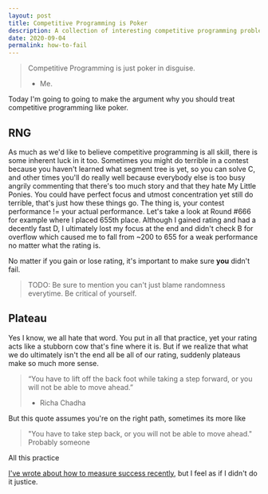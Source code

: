 ```yaml
---
layout: post
title: Competitive Programming is Poker
description: A collection of interesting competitive programming problems and methods to tackle them.
date: 2020-09-04
permalink: how-to-fail
---
```


> Competitive Programming is just poker in disguise.
> - Me.

Today I'm going to going to make the argument why you should treat competitive programming like poker.

## RNG
As much as we'd like to believe competitive programming is all skill, there is some inherent luck in it too. Sometimes you might do terrible in a contest because you haven't learned what segment tree is yet, so you can solve C, and other times you'll do really well because everybody else is too busy angrily commenting that there's too much story and that they hate My Little Ponies. You could have perfect focus and utmost concentration yet still do terrible, that's just how these things go. The thing is, your contest performance != your actual performance. Let's take a look at Round #666 for example where I placed 655th place. Although I gained rating and had a decently fast D, I ultimately lost my focus at the end and didn't check B for overflow which caused me to fall from ~200 to 655 for a weak performance no matter what the rating is.

No matter if you gain or lose rating, it's important to make sure **you** didn't fail.

> TODO: Be sure to mention you can't just blame randomness everytime. Be critical of yourself.

## Plateau
Yes I know, we all hate that word. You put in all that practice, yet your rating acts like a stubborn cow that's fine where it is. But if we realize that what we do ultimately isn't the end all be all of our rating, suddenly plateaus make so much more sense.

> “You have to lift off the back foot while taking a step forward, or you will not be able to move ahead.” 
> - Richa Chadha

But this quote assumes you're on the right path, sometimes its more like 

> "You have to take step back, or you will not be able to move ahead."
> Probably someone 

All this practice 

[I've wrote about how to measure success recently](), but I feel as if I didn't do it justice.